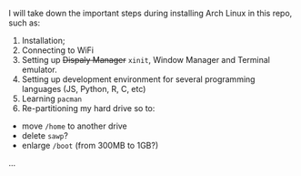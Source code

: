 I will take down the important steps during installing Arch Linux in this repo, such as:
1. Installation;
2. Connecting to WiFi
3. Setting up ~~Dispaly Manager~~ `xinit`, Window Manager and Terminal emulator.
4. Setting up development environment for several programming languages (JS, Python, R, C, etc)
5. Learning `pacman`
6. Re-partitioning my hard drive so to:
  - move `/home` to another drive
  - delete `sawp`?
  - enlarge `/boot` (from 300MB to 1GB?)
 
...

